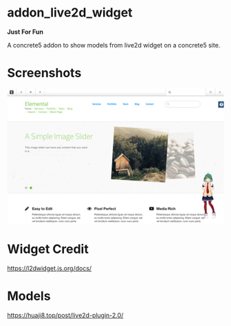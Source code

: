 # addon_live2d_widget

**Just For Fun**

A concrete5 addon to show models from live2d widget on a concrete5 site.

# Screenshots

![Screenshot](/Screenshots/screen-1.png?raw=true "Screenshot")


# Widget Credit

https://l2dwidget.js.org/docs/

# Models

https://huaji8.top/post/live2d-plugin-2.0/
